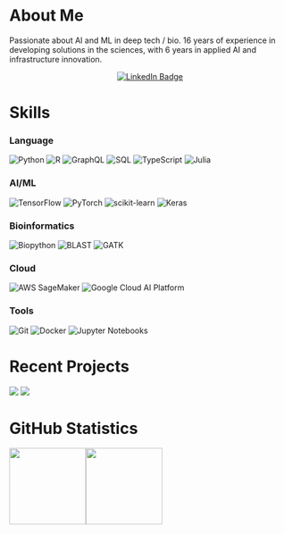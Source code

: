

# About Me

Passionate about AI and ML in deep tech / bio. 16 years of experience in developing solutions in the sciences, with 6 years in applied AI and infrastructure innovation. 

<div align="center">
  
<div id="badges">
  <a href="http://linkedin.com/in/vincentaalessi/">
    <img src="https://img.shields.io/badge/LinkedIn-blue?style=for-the-badge&logo=linkedin&logoColor=white" alt="LinkedIn Badge"/>
  </a>
</div>
<img src="https://komarev.com/ghpvc/?username=vaalessi&style=flat-square&color=blue" alt=""/>

</div>

# Skills

### Language
![Python](https://img.shields.io/badge/-Python-000?&logo=Python)
![R](https://img.shields.io/badge/-R-000?&logo=R&logoColor=007396)
![GraphQL](https://img.shields.io/badge/-GraphQL-000?&logo=GraphQL)
![SQL](https://img.shields.io/badge/-SQL-000?&logo=mysql&logoColor=007396)
![TypeScript](https://img.shields.io/badge/-TypeScript-000?&logo=TypeScript)
![Julia](https://img.shields.io/badge/-Julia-000?&logo=Julia&logoColor=00599C)

### AI/ML
![TensorFlow](https://img.shields.io/badge/-TensorFlow-000?&logo=TensorFlow)
![PyTorch](https://img.shields.io/badge/-PyTorch-000?&logo=PyTorch)
![scikit-learn](https://img.shields.io/badge/-scikit--learn-000?&logo=scikit-learn)
![Keras](https://img.shields.io/badge/-Keras-000?&logo=Keras)

### Bioinformatics
![Biopython](https://img.shields.io/badge/-Biopython-000?&logo=biopython&logoColor=white)
![BLAST](https://img.shields.io/badge/-BLAST-000?&logoColor=white)
![GATK](https://img.shields.io/badge/-GATK-000?&logoColor=white)


### Cloud
![AWS SageMaker](https://img.shields.io/badge/-AWS%20SageMaker-000?&logo=Amazon)
![Google Cloud AI Platform](https://img.shields.io/badge/-Google%20Cloud%20AI%20Platform-000?&logo=Google%20Cloud)

### Tools
![Git](https://img.shields.io/badge/-Git-000?&logo=Git)
![Docker](https://img.shields.io/badge/-Docker-000?&logo=Docker)
![Jupyter Notebooks](https://img.shields.io/badge/-Jupyter%20Notebooks-000?&logo=Jupyter)

# Recent Projects

[![](https://img.shields.io/badge/-🧬%20Repertoire%20Immune%20Medicine-000)](https://www.repertoire.com/about/press-releases/repertoire-immune-medicines-and-bristol-myers-squibb-announce-multi-year-strategic-collaboration-to-develop-tolerizing-vaccines-for-autoimmune-diseases)
[![](https://img.shields.io/badge/-🦠%20Deep%20Origin-000)](https://deeporigin.com/balto-ai-assistant-for-drug-discovery)

# GitHub Statistics
<img height="137px" src="https://github-readme-stats.vercel.app/api?username=vaalessi&hide_title=true&hide_border=true&show_icons=true&include_all_commits=true&count_private=true&line_height=21&text_color=000&icon_color=000&bg_color=0,ea6161,ffc64d,fffc4d,52fa5a&theme=graywhite" /><!-- wi*quL3fcV --><img height="137px" src="https://github-readme-stats.vercel.app/api/top-langs/?username=vaalessi&hide=html&hide_title=true&hide_border=true&layout=compact&langs_count=6&exclude_repo=comp426,Redventures-Movie-Quotes&text_color=000&icon_color=fff&bg_color=0,52fa5a,4dfcff,c64dff&theme=graywhite" />
